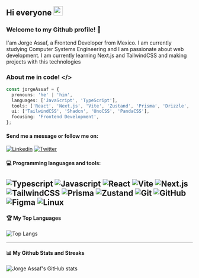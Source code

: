   ## Hi everyone <img width="25px" height="25px" src="https://c.tenor.com/nebZyl8oN7IAAAAi/wave-hello.gifg">

  ### Welcome to my Github profile! 👋
  I'am Jorge Assaf, a Frontend Developer from Mexico. I am currently studying Computer Systems Engineering and I am passionate about web development. I am currently learning Next.js and TailwindCSS and making projects with this technologies 

  ### About me in code! </>

  ```typescript
  const jorgeAssaf = {
    pronouns: 'he' | 'him',
    languages: ['JavaScript', 'TypeScript'],
    tools: ['React', 'Next.js', 'Vite', 'Zustand', 'Prisma', 'Drizzle', 'Figma'],
    ui: ['TailwindCSS', 'Shadcn', 'UnoCSS', 'PandaCSS'],
    focusing: 'Frontend Development',
  };
  ```
  #### Send me a message or follow me on:
  [![Linkedin](https://img.shields.io/badge/-LinkedIn-blue?style=flat&logo=Linkedin&logoColor=white)](https://www.linkedin.com/in/jorge-enrique-assaf/)
  [![Twitter](https://img.shields.io/badge/-Twitter-1DA1F2?style=flat&logo=Twitter&logoColor=white)](https://twitter.com/AssafEnrique)


  #### :computer: Programming languages and tools: 
    
  ![Typescript](https://img.shields.io/badge/-typescript-black?style=flat-square&logo=typescript)
  ![Javascript](https://img.shields.io/badge/-Javascript-black?style=flat-square&logo=javascript)
  ![React](https://img.shields.io/badge/-React-black?style=flat-square&logo=react)
  ![Vite](https://img.shields.io/badge/-Vite-black?style=flat-square&logo=Vite)
  ![Next.js](https://img.shields.io/badge/-Next-black?style=flat-square&logo=Next.js)
  ![TailwindCSS](https://img.shields.io/badge/-TailwindCSS-black?style=flat-square&logo=tailwind-css)
  ![Prisma](https://img.shields.io/badge/-Prisma-black?style=flat-square&logo=prisma)
  ![Zustand](https://img.shields.io/badge/-Zustand-black?style=flat-square&logo=zustand)
  ![Git](https://img.shields.io/badge/-Git-black?style=flat-square&logo=git)
  ![GitHub](https://img.shields.io/badge/-GitHub-black?style=flat-square&logo=github)
  ![Figma](https://img.shields.io/badge/-Figma-black?style=flat-square&logo=figma)
  ![Linux](https://img.shields.io/badge/-Linux-black?style=flat-square&logo=Linux)
  ---

  #### :trophy: My Top Languages

  
![Top Langs](https://github-readme-stats.vercel.app/api/top-langs/?username=JorgeAssaf&langs_count=10&title_color=3382ed&text_color=ffffff&icon_color=0891b2&bg_color=1c1917&hide_border=true&locale=en&custom_title=Top%20%Languages)

  ---

  #### :bar_chart: My Github Stats and Streaks  
 
  ![Jorge Assaf's GitHub stats](https://github-readme-stats.vercel.app/api?username=jorgeassaf&show_icons=true&theme=radical)




